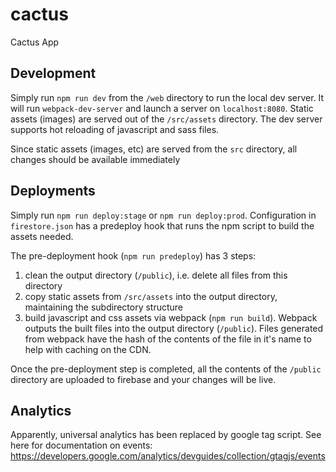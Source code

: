 # cactus
Cactus App

## Development
Simply run `npm run dev` from the `/web` directory to run the local dev server. It will run `webpack-dev-server` and launch a server on `localhost:8080`. Static assets (images) are served out of the `/src/assets` directory. The dev server supports hot reloading of javascript and sass files. 

Since static assets (images, etc) are served from the `src` directory, all changes should be available immediately

## Deployments
Simply run `npm run deploy:stage` or `npm run deploy:prod`. Configuration in `firestore.json` has a predeploy hook that runs the npm script to build the assets needed. 

The pre-deployment hook (`npm run predeploy`) has 3 steps:
1) clean the output directory (`/public`), i.e. delete all files from this directory
2) copy static assets from `/src/assets` into the output directory, maintaining the subdirectory structure
3) build javascript and css assets via webpack (`npm run build`). Webpack outputs the built files into the output directory (`/public`). Files generated from webpack have the hash of the contents of the file in it's name to help with caching on the CDN.     
 
Once the pre-deployment step is completed, all the contents of the `/public` directory are uploaded to firebase and your changes will be live.


## Analytics

Apparently, universal analytics has been replaced by google tag script. See here for documentation on events: https://developers.google.com/analytics/devguides/collection/gtagjs/events